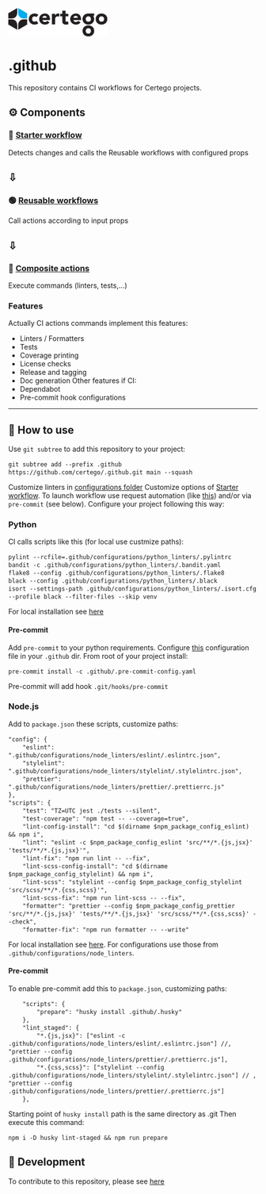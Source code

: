 <img src="Certego.png" alt="Certego" width="200" />

# .github

This repository contains CI workflows for Certego projects.

## ⚙️ Components
### 🔵 [Starter workflow](workflow-template/starter)
Detects changes and calls the Reusable workflows with configured props
## ⇩
### 🟢 [Reusable workflows](workflows/)
Call actions according to input props
## ⇩
### 🔴 [Composite actions](actions/)
Execute commands (linters, tests,...)

### Features
Actually CI actions commands implement this features:
- Linters / Formatters
- Tests
- Coverage printing
- License checks
- Release and tagging
- Doc generation
Other features if CI:
- Dependabot
- Pre-commit hook configurations

---

## 📖 How to use
Use `git subtree` to add this repository to your project:
```
git subtree add --prefix .github https://github.com/certego/.github.git main --squash
```
Customize linters in [configurations folder](configurations/)
Customize options of [Starter workflow](workflow-template/starter).
To launch workflow use request automation (like [this](workflows/pull_request_automation.yml)) and/or via `pre-commit` (see below).
Configure your project following this way:

### Python
CI calls scripts like this (for local use custmize paths):
```
pylint --rcfile=.github/configurations/python_linters/.pylintrc
bandit -c .github/configurations/python_linters/.bandit.yaml
flake8 --config .github/configurations/python_linters/.flake8
black --config .github/configurations/python_linters/.black
isort --settings-path .github/configurations/python_linters/.isort.cfg --profile black --filter-files --skip venv
```
For local installation see [here](configurations/python_linters/README.md)

#### Pre-commit
Add `pre-commit` to your python requirements.
Configure [this](.pre-commit-config.yaml) configuration file in your `.github` dir.
From root of your project install:
```
pre-commit install -c .github/.pre-commit-config.yaml
```
Pre-commit will add hook `.git/hooks/pre-commit`

### Node.js
Add to `package.json` these scripts, customize paths:
```
"config": {
    "eslint": ".github/configurations/node_linters/eslint/.eslintrc.json",
    "stylelint": ".github/configurations/node_linters/stylelint/.stylelintrc.json",
    "prettier": ".github/configurations/node_linters/prettier/.prettierrc.js"
},
"scripts": {
    "test": "TZ=UTC jest ./tests --silent",
    "test-coverage": "npm test -- --coverage=true",
    "lint-config-install": "cd $(dirname $npm_package_config_eslint) && npm i",
    "lint": "eslint -c $npm_package_config_eslint 'src/**/*.{js,jsx}' 'tests/**/*.{js,jsx}'",
    "lint-fix": "npm run lint -- --fix",
    "lint-scss-config-install": "cd $(dirname $npm_package_config_stylelint) && npm i",
    "lint-scss": "stylelint --config $npm_package_config_stylelint 'src/scss/**/*.{css,scss}'",
    "lint-scss-fix": "npm run lint-scss -- --fix",
    "formatter": "prettier --config $npm_package_config_prettier 'src/**/*.{js,jsx}' 'tests/**/*.{js,jsx}' 'src/scss/**/*.{css,scss}' --check",
    "formatter-fix": "npm run formatter -- --write"
```
For local installation see [here](configurations/node_linters/README.md).
For configurations use those from `.github/configurations/node_linters`.

#### Pre-commit
To enable pre-commit add this to `package.json`, customizing paths:
```
    "scripts": {
        "prepare": "husky install .github/.husky"
    },
    "lint_staged": {
        "*.{js,jsx}": ["eslint -c .github/configurations/node_linters/eslint/.eslintrc.json"] //, "prettier --config .github/configurations/node_linters/prettier/.prettierrc.js"],
        "*.{css,scss}": ["stylelint --config .github/configurations/node_linters/stylelint/.stylelintrc.json"] // , "prettier --config .github/configurations/node_linters/prettier/.prettierrc.js"]
    },
```
Starting point of `husky install` path is the same directory as .git
Then execute this command:
```
npm i -D husky lint-staged && npm run prepare
```

## 🔧 Development
To contribute to this repository, please see [here](README.dev.md)
